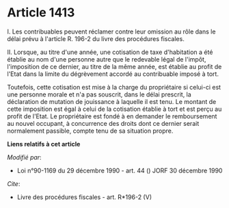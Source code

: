 # Article 1413

I. Les contribuables peuvent réclamer contre leur omission au rôle dans le délai prévu à l'article R. 196-2 du livre des
procédures fiscales. 

II. Lorsque, au titre d'une année, une cotisation de taxe d'habitation a été établie au nom d'une personne autre que le
redevable légal de l'impôt, l'imposition de ce dernier, au titre de la même année, est établie au profit de l'Etat dans la
limite du dégrèvement accordé au contribuable imposé à tort. 

Toutefois, cette cotisation est mise à la charge du propriétaire si celui-ci est une personne morale et n'a pas souscrit,
dans le délai prescrit, la déclaration de mutation de jouissance à laquelle il est tenu. Le montant de cette imposition est
égal à celui de la cotisation établie à tort et est perçu au profit de l'Etat. Le propriétaire est fondé à en demander le
remboursement au nouvel occupant, à concurrence des droits dont ce dernier serait normalement passible, compte tenu de sa
situation propre.

**Liens relatifs à cet article**

_Modifié par_:

  - Loi n°90-1169 du 29 décembre 1990 - art. 44 () JORF 30 décembre 1990

_Cite_:

  - Livre des procédures fiscales - art. R*196-2 (V)
